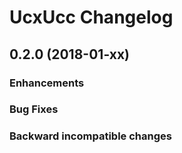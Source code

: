 # UcxUcc Changelog

## 0.2.0 (2018-01-xx)

### Enhancements

### Bug Fixes

### Backward incompatible changes
